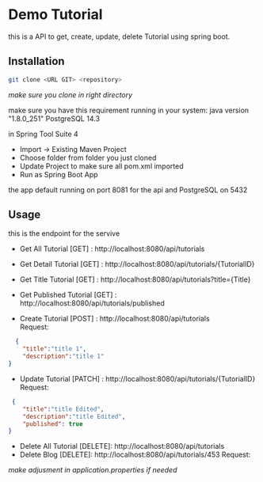 # Demo Tutorial
this is a API to get, create, update, delete Tutorial using spring boot.

## Installation
```bash
git clone <URL GIT> <repository>
```
*make sure you clone in right directory*

make sure you have this requirement running in your system:
java version "1.8.0_251"
PostgreSQL 14.3

in Spring Tool Suite 4
 - Import -> Existing Maven Project 
 - Choose folder from folder you just cloned
 - Update Project to make sure all pom.xml imported
 - Run as Spring Boot App

the app default running on port 8081 for the api and PostgreSQL on 5432

## Usage
this is the endpoint for the servive
- Get All Tutorial 	 [GET]	: http://localhost:8080/api/tutorials
- Get Detail Tutorial 	 [GET]	: http://localhost:8080/api/tutorials/{TutorialID}
- Get Title Tutorial	 [GET]	: http://localhost:8080/api/tutorials?title={Title}
- Get Published Tutorial [GET]	: http://localhost:8080/api/tutorials/published

- Create Tutorial 	 [POST]	: http://localhost:8080/api/tutorials \
  Request:
```json
  {
    "title":"title 1",
    "description":"title 1"
}
```

- Update Tutorial	[PATCH]	: http://localhost:8080/api/tutorials/{TutorialID} \
    Request:
```json
 {
    "title":"title Edited",
    "description":"title Edited",
    "published": true
}
```
- Delete All Tutorial 	[DELETE]: http://localhost:8080/api/tutorials 
- Delete Blog 		[DELETE]: http://localhost:8080/api/tutorials/453
    Request:

*make adjusment in application.properties if needed*

